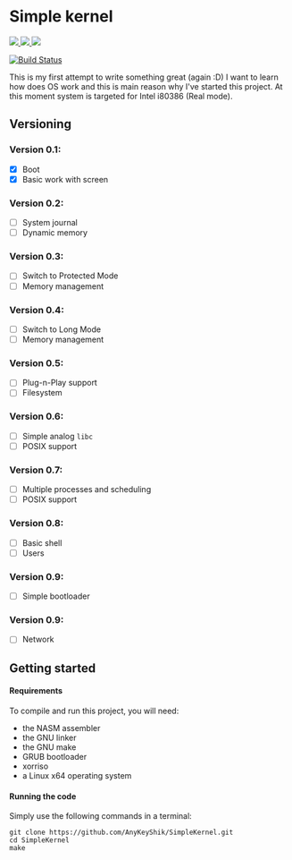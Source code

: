 # Simple kernel

<a href="https://github.com/AnyKeyShik/SimpleKernel/blob/master/LICENSE">
<img src ="https://img.shields.io/github/license/AnyKeyShik/SimpleKernel.svg" />
</a>
<a href="https://github.com/AnyKeyShik/SimpleKernel/stargazers">
<img src ="https://img.shields.io/github/stars/AnyKeyShik/SimpleKernel.svg" />
</a>
<a href="https://github.com/AnyKeyShik/SimpleKernel/network">
<img src ="https://img.shields.io/github/forks/AnyKeyShik/SimpleKernel.svg" />
</a>

[![Build Status](https://travis-ci.com/AnyKeyShik/SimpleKernel.svg?branch=master)](https://app.travis-ci.com/github/AnyKeyShik/SimpleKernel)

This is my first attempt to write something great (again :D)
I want to learn how does OS work and this is main reason why I've started this project. At this moment system is targeted for Intel i80386 (Real mode).

## Versioning

### Version 0.1:
- [x] Boot
- [x] Basic work with screen
### Version 0.2:
- [ ] System journal
- [ ] Dynamic memory
### Version 0.3:
- [ ] Switch to Protected Mode
- [ ] Memory management
### Version 0.4:
- [ ] Switch to Long Mode
- [ ] Memory management
### Version 0.5:
- [ ] Plug-n-Play support
- [ ] Filesystem
### Version 0.6:
- [ ] Simple analog `libc`
- [ ] POSIX support 
### Version 0.7:
- [ ] Multiple processes and scheduling
- [ ] POSIX support 
### Version 0.8:
- [ ] Basic shell
- [ ] Users
### Version 0.9:
- [ ] Simple bootloader
### Version 0.9:
- [ ] Network

## Getting started

#### Requirements

To compile and run this project, you will need:

* the NASM assembler
* the GNU linker
* the GNU make
* GRUB bootloader
* xorriso
* a Linux x64 operating system

#### Running the code

Simply use the following commands in a terminal:

```
git clone https://github.com/AnyKeyShik/SimpleKernel.git
cd SimpleKernel
make
```
